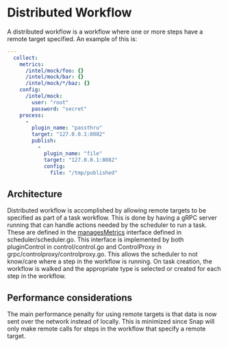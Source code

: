 # Distributed Workflow

A distributed workflow is a workflow where one or more steps have a remote target specified. An example of this is:

```yaml
---
  collect:
    metrics:
      /intel/mock/foo: {}
      /intel/mock/bar: {}
      /intel/mock/*/baz: {}
    config:
      /intel/mock:
        user: "root"
        password: "secret"
    process:
      -
        plugin_name: "passthru"
        target: "127.0.0.1:8082"
        publish:
          -
            plugin_name: "file"
            target: "127.0.0.1:8082"
            config:
              file: "/tmp/published"

```

## Architecture

Distributed workflow is accomplished by allowing remote targets to be specified as part of a task workflow. This is done by having a gRPC server running that can handle actions needed by the scheduler to run a task. These are defined in the [managesMetrics](https://github.com/micruzz82/snap/blob/master/scheduler/scheduler.go) interface defined in scheduler/scheduler.go. This interface is implemented by both pluginControl in control/control.go and  ControlProxy in grpc/controlproxy/controlproxy.go. This allows the scheduler to not know/care where a step in the workflow is running. On task creation, the workflow is walked and the appropriate type is selected or created for each step in the workflow.

## Performance considerations

The main performance penalty for using remote targets is that data is now sent over the network instead of locally. This is minimized since Snap will only make remote calls for steps in the workflow that specify a remote target.
